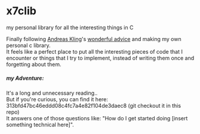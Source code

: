 # x7clib
my personal library for all the interesting things in C

Finally following [Andreas Kling](https://awesomekling.github.io/)'s [wonderful advice](https://www.youtube.com/watch?v=XpzPT_9qzPI&t=342s)
and making my own personal c library.  
It feels like a perfect place to put all the interesting pieces of code that I encounter or things that I try to
implement, instead of writing them once and forgetting about them.

##### my Adventure:
It's a long and unnecessary reading..  
But if you're curious, you can find it here: 313bfd47bc46eddd08c4fc7a4e82f104de3daec8 (git checkout it in this repo)  
It answers one of those questions like: "How do I get started doing [insert something technical here]".
